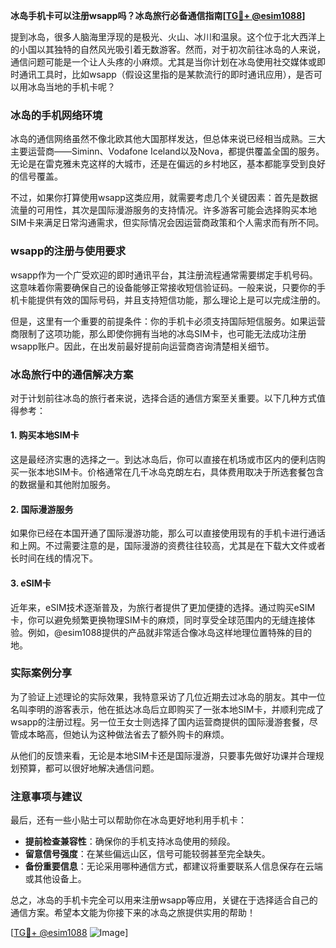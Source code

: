 **冰岛手机卡可以注册wsapp吗？冰岛旅行必备通信指南[[TG💪+ @esim1088](https://t.me/s/esim1088)]**

提到冰岛，很多人脑海里浮现的是极光、火山、冰川和温泉。这个位于北大西洋上的小国以其独特的自然风光吸引着无数游客。然而，对于初次前往冰岛的人来说，通信问题可能是一个让人头疼的小麻烦。尤其是当你计划在冰岛使用社交媒体或即时通讯工具时，比如wsapp（假设这里指的是某款流行的即时通讯应用），是否可以用冰岛当地的手机卡呢？

### 冰岛的手机网络环境

冰岛的通信网络虽然不像北欧其他大国那样发达，但总体来说已经相当成熟。三大主要运营商——Siminn、Vodafone Iceland以及Nova，都提供覆盖全国的服务。无论是在雷克雅未克这样的大城市，还是在偏远的乡村地区，基本都能享受到良好的信号覆盖。

不过，如果你打算使用wsapp这类应用，就需要考虑几个关键因素：首先是数据流量的可用性，其次是国际漫游服务的支持情况。许多游客可能会选择购买本地SIM卡来满足日常沟通需求，但实际情况会因运营商政策和个人需求而有所不同。

### wsapp的注册与使用要求

wsapp作为一个广受欢迎的即时通讯平台，其注册流程通常需要绑定手机号码。这意味着你需要确保自己的设备能够正常接收短信验证码。一般来说，只要你的手机卡能提供有效的国际号码，并且支持短信功能，那么理论上是可以完成注册的。

但是，这里有一个重要的前提条件：你的手机卡必须支持国际短信服务。如果运营商限制了这项功能，那么即使你拥有当地的冰岛SIM卡，也可能无法成功注册wsapp账户。因此，在出发前最好提前向运营商咨询清楚相关细节。

### 冰岛旅行中的通信解决方案

对于计划前往冰岛的旅行者来说，选择合适的通信方案至关重要。以下几种方式值得参考：

#### 1. 购买本地SIM卡
这是最经济实惠的选择之一。到达冰岛后，你可以直接在机场或市区内的便利店购买一张本地SIM卡。价格通常在几千冰岛克朗左右，具体费用取决于所选套餐包含的数据量和其他附加服务。

#### 2. 国际漫游服务
如果你已经在本国开通了国际漫游功能，那么可以直接使用现有的手机卡进行通话和上网。不过需要注意的是，国际漫游的资费往往较高，尤其是在下载大文件或者长时间在线的情况下。

#### 3. eSIM卡
近年来，eSIM技术逐渐普及，为旅行者提供了更加便捷的选择。通过购买eSIM卡，你可以避免频繁更换物理SIM卡的麻烦，同时享受全球范围内的无缝连接体验。例如，@esim1088提供的产品就非常适合像冰岛这样地理位置特殊的目的地。

### 实际案例分享

为了验证上述理论的实际效果，我特意采访了几位近期去过冰岛的朋友。其中一位名叫李明的游客表示，他在抵达冰岛后立即购买了一张本地SIM卡，并顺利完成了wsapp的注册过程。另一位王女士则选择了国内运营商提供的国际漫游套餐，尽管成本略高，但她认为这种做法省去了额外购卡的麻烦。

从他们的反馈来看，无论是本地SIM卡还是国际漫游，只要事先做好功课并合理规划预算，都可以很好地解决通信问题。

### 注意事项与建议

最后，还有一些小贴士可以帮助你在冰岛更好地利用手机卡：

- **提前检查兼容性**：确保你的手机支持冰岛使用的频段。
- **留意信号强度**：在某些偏远山区，信号可能较弱甚至完全缺失。
- **备份重要信息**：无论采用哪种通信方式，都建议将重要联系人信息保存在云端或其他设备上。

总之，冰岛的手机卡完全可以用来注册wsapp等应用，关键在于选择适合自己的通信方案。希望本文能为你接下来的冰岛之旅提供实用的帮助！

[[TG💪+ @esim1088](https://t.me/s/esim1088) ![Image](https://i.postimg.cc/4NQfJmqS/Snipaste-2025-05-13-00-14-12.png)]